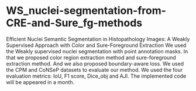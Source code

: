 # WS_nuclei-segmentation-from-CRE-and-Sure_fg-methods
Efficient Nuclei Semantic Segmentation in Histopathology Images: A Weakly Supervised Approach with Color and Sure-Foreground Extraction
We used the Weakly supervised nuclei segmentation with point annotation masks. In that we proposed color region extraction method and sure-foreground extraction method. And we also proposed boundary-aware loss.
We used the CPM and CoNSeP datasets to evaluate our method.
We used the four evaluation metrics: IoU, F1 score, Dice_obj and AJI.
The implemented code will be appeared in a month.

